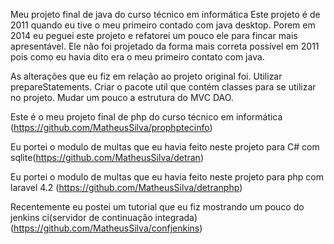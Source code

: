 Meu projeto final de java do curso técnico em informática Este projeto é de 2011 quando eu tive o meu primeiro contado com java desktop. Porem em 2014 eu peguei este projeto e refatorei um pouco ele para fincar mais apresentável. Ele não foi projetado da forma mais correta possível em 2011 pois como eu havia dito era o meu primeiro contato com java.

As alterações que eu fiz em relação ao projeto original foi. Utilizar prepareStatements. Criar o pacote util que contém classes para se utilizar no projeto. Mudar um pouco a estrutura do MVC DAO.

Este é o meu projeto final de php do curso técnico em informática (https://github.com/MatheusSilva/prophptecinfo)

Eu portei o modulo de multas que eu havia feito neste projeto para C# com sqlite(https://github.com/MatheusSilva/detran)

Eu portei o modulo de multas que eu havia feito neste projeto para php com laravel 4.2 (https://github.com/MatheusSilva/detranphp)

Recentemente eu postei um tutorial que eu fiz mostrando um pouco do jenkins ci(servidor de continuação integrada) (https://github.com/MatheusSilva/confjenkins)
